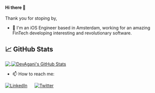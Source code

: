 #### Hi there 👋

Thank you for stoping by,

- 🌱 I'm an iOS Engineer based in Amsterdam, working for an amazing FinTech developing interesting and revolutionary software.



## &#x1f4c8; GitHub Stats

<a href="https://github.com/DevAgani/DevAgani">
  <img align="center" src="https://github-readme-stats.vercel.app/api/top-langs/?username=DevAgani&hide=css,html,java&title_color=ffffff&text_color=c9cacc&icon_color=2bbc8a&bg_color=1d1f21" />
</a>
<a href="https://github.com/DevAgani/DevAgani">
  <img align="center" src="https://github-readme-stats.vercel.app/api?username=DevAgani&show_icons=true&line_height=27&count_private=true&title_color=ffffff&text_color=c9cacc&icon_color=2bbc8a&bg_color=1d1f21" alt="DevAgani's GitHub Stats" />
</a>

- 📫 How to reach me:

[<img align="center" alt="LinkedIn" src="https://img.shields.io/badge/linkedin-%230077B5.svg?&style=for-the-badge&logo=linkedin&logoColor=white" />](https://www.linkedin.com/in/georgenyakundi/)&nbsp;&nbsp;&nbsp;&nbsp;&nbsp;
[<img align="center" alt="Twitter" src="https://img.shields.io/badge/twitter-%231DA1F2.svg?&style=for-the-badge&logo=twitter&logoColor=white" />](https://twitter.com/agani_dev)

